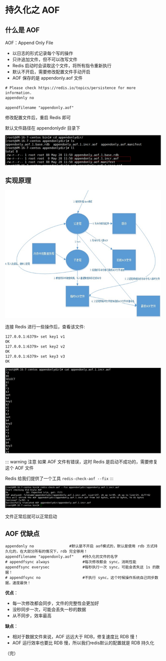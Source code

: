 # 持久化之 AOF

## 什么是 AOF

AOF：Append Only File

+ 以日志的形式记录每个写的操作
+ 只许追加文件，但不可以改写文件
+ Redis 启动时会读取这个文件，将所有指令重新执行
+ 默认不开启，需要修改配置文件手动开启
+ AOF 保存的是 appendonly.aof 文件

```shell
# Please check https://redis.io/topics/persistence for more information.
appendonly no

appendfilename "appendonly.aof"
```
修改配置文件后，重启 Redis 即可

默认文件路径在 appendonlydir 目录下

![aof](./images/aof1.png)

## 实现原理

![aof](./images/aof3.png)

连接 Redis 进行一些操作后，查看该文件:
```shell
127.0.0.1:6379> set key1 v1
OK
127.0.0.1:6379> set key2 v2
OK
127.0.0.1:6379> set key3 v3
OK
```
![aof](./images/aof2.png)

::: warning 注意
如果 AOF 文件有错误，这时 Redis 是启动不成功的，需要修复这个 AOF 文件

Redis 给我们提供了一个工具 `redis-check-aof --fix`
:::

![aof](./images/aof4.png)

文件正常后就可以正常启动

## AOF 优缺点

```shell
appendonly no                #默认是不开启 aof模式的，默认是使用 rdb 方式持久化的，在大部分所有的情况下，rdb 完全够用！
appendfilename "appendonly.aof"    #持久化的文件的名字
# appendfsync always               #每次修改都会 sync，消耗性能
appendfsync everysec               #每秒执行一次 sync，可能会丢失这 1s 的数据！
# appendfsync no                   #不执行 sync，这个时候操作系统自己同步数据，速度最快！
```

**优点**：
+ 每一次修改都会同步，文件的完整性会更加好
+ 没秒同步一次，可能会丢失一秒的数据
+ 从不同步，效率最高

**缺点**：
+ 相对于数据文件来说，AOF 远远大于 RDB，修复速度比 RDB 慢！
+ AOF 运行效率也要比  RDB 慢，所以我们redis默认的配置就是 RDB 持久化

（完）